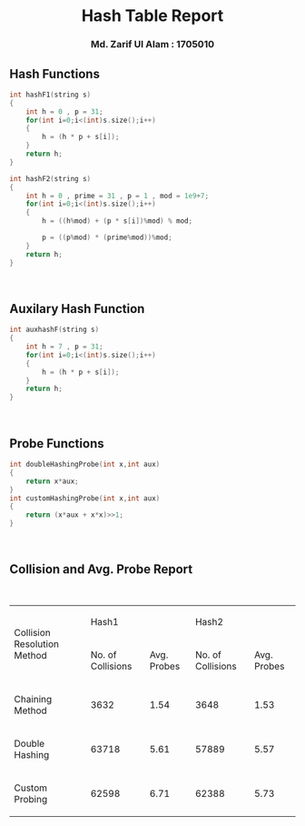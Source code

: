 <h1 align="center">Hash Table Report</h1>
<h3 align="center">Md. Zarif Ul Alam : 1705010</h3>

## Hash Functions
```c++
int hashF1(string s)
{
    int h = 0 , p = 31;
    for(int i=0;i<(int)s.size();i++)
    {
        h = (h * p + s[i]);
    }
    return h;
}
```
```c++
int hashF2(string s)
{
    int h = 0 , prime = 31 , p = 1 , mod = 1e9+7;
    for(int i=0;i<(int)s.size();i++)
    {
        h = ((h%mod) + (p * s[i])%mod) % mod;

        p = ((p%mod) * (prime%mod))%mod;
    }
    return h;
}
```

&nbsp;
## Auxilary Hash Function
```c++
int auxhashF(string s)
{
    int h = 7 , p = 31;
    for(int i=0;i<(int)s.size();i++)
    {
        h = (h * p + s[i]);
    }
    return h;
}
```

&nbsp;
## Probe Functions
```c++
int doubleHashingProbe(int x,int aux)
{
    return x*aux;
}
int customHashingProbe(int x,int aux)
{
    return (x*aux + x*x)>>1;
}
```
&nbsp;

## Collision and Avg. Probe Report 
&nbsp;

<table class="table_">
		<tbody class="calibre1"><tr class="calibre2">
			<td rowspan="2" class="td_"><p class="block_"><span class="text_">Collision Resolution Method</span></p></td>
			<td colspan="2" class="td_1"><p class="block_"><span class="text_">Hash1</span></p></td>
			<td colspan="2" class="td_2"><p class="block_"><span class="text_">Hash2</span></p></td>
		</tr>
		<tr class="calibre2">
			<td class="td_3"><p class="block_"><span class="text_">No. of Collisions</span></p></td>
			<td class="td_4"><p class="block_"><span class="text_">Avg. Probes</span></p></td>
			<td class="td_5"><p class="block_"><span class="text_">No. of Collisions</span></p></td>
			<td class="td_6"><p class="block_"><span class="text_">Avg. Probes</span></p></td>
		</tr>
		<tr class="calibre2">
			<td class="td_7"><p class="block_"><span class="text_">Chaining Method</span></p></td>
			<td class="td_3"><p class="block_"><span class="text_">3632</span></p></td>
			<td class="td_4"><p class="block_"><span class="text_">1.54</span></p></td>
			<td class="td_5"><p class="block_"><span class="text_">3648</span></p></td>
			<td class="td_6"><p class="block_"><span class="text_">1.53</span></p></td>
		</tr>
		<tr class="calibre2">
			<td class="td_7"><p class="block_"><span class="text_">Double Hashing</span></p></td>
			<td class="td_3"><p class="block_"><span class="text_">63718</span></p></td>
			<td class="td_4"><p class="block_"><span class="text_">5.61</span></p></td>
			<td class="td_5"><p class="block_"><span class="text_">57889</span></p></td>
			<td class="td_6"><p class="block_"><span class="text_">5.57</span></p></td>
		</tr>
		<tr class="calibre2">
			<td class="td_8"><p class="block_"><span class="text_">Custom Probing</span></p></td>
			<td class="td_9"><p class="block_"><span class="text_">62598</span></p></td>
			<td class="td_10"><p class="block_"><span class="text_">6.71</span></p></td>
			<td class="td_11"><p class="block_"><span class="text_">62388</span></p></td>
			<td class="td_12"><p class="block_"><span class="text_">5.73</span></p></td>
		</tr>
	</tbody>
</table>



